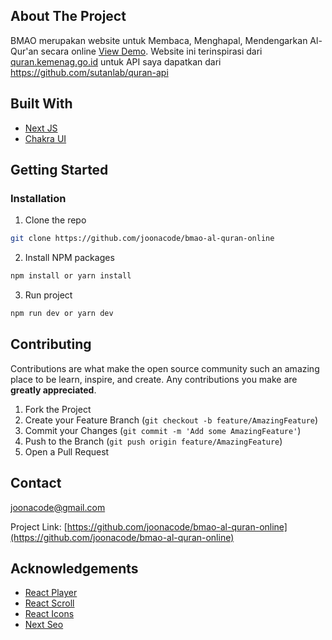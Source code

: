 ## About The Project

BMAO merupakan website untuk Membaca, Menghapal, Mendengarkan Al-Qur'an secara online <a href="https://bmao.joonacode.com/" target="_blank">View Demo</a>. Website ini terinspirasi dari <a href="https://quran.kemenag.go.id/" target="_blank">quran.kemenag.go.id</a> untuk API saya dapatkan dari <a href="https://github.com/sutanlab/quran-api" target="_blank">https://github.com/sutanlab/quran-api</a>

## Built With

* [Next JS](https://nextjs.org/)
* [Chakra UI](https://chakra-ui.com/)


<!-- GETTING STARTED -->
## Getting Started

### Installation

1. Clone the repo
```sh
git clone https://github.com/joonacode/bmao-al-quran-online
```
2. Install NPM packages
```sh
npm install or yarn install
```
3. Run project
```sh
npm run dev or yarn dev
```
<!-- CONTRIBUTING -->
## Contributing

Contributions are what make the open source community such an amazing place to be learn, inspire, and create. Any contributions you make are **greatly appreciated**.

1. Fork the Project
2. Create your Feature Branch (`git checkout -b feature/AmazingFeature`)
3. Commit your Changes (`git commit -m 'Add some AmazingFeature'`)
4. Push to the Branch (`git push origin feature/AmazingFeature`)
5. Open a Pull Request


<!-- CONTACT -->
## Contact

joonacode@gmail.com

Project Link: [https://github.com/joonacode/bmao-al-quran-online](https://github.com/joonacode/bmao-al-quran-online)



<!-- ACKNOWLEDGEMENTS -->
## Acknowledgements
* [React Player](https://www.npmjs.com/package/react-player)
* [React Scroll](https://www.npmjs.com/package/react-scroll)
* [React Icons](https://www.npmjs.com/package/react-icons)
* [Next Seo](https://www.npmjs.com/package/next-seo)
